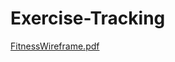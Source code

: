 # Exercise-Tracking

[FitnessWireframe.pdf](https://github.com/ZachGleason/Exercise-Tracking/files/8903027/FitnessWireframe.pdf)
